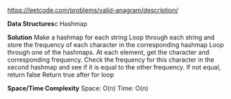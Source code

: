 https://leetcode.com/problems/valid-anagram/description/

**Data Structures**c
	Hashmap

**Solution**
	Make a hashmap for each string
	Loop through each string and store the frequency of each character in the corresponding hashmap
	Loop through one of the hashmaps. At each element, get the character and corresponding frequency. 
	Check the frequency for this character in the second hashmap and see if it is equal to the other frequency. 
	If not equal, return false
	Return true after for loop

**Space/Time Complexity**
	Space: O(n)
	Time: O(n)